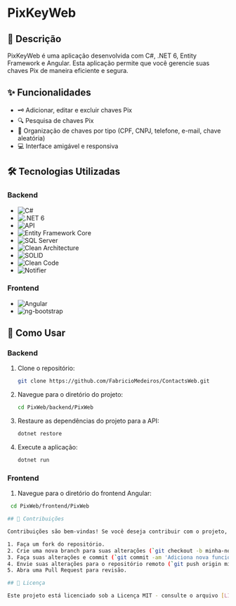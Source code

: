 # PixKeyWeb

## 📜 Descrição

PixKeyWeb é uma aplicação desenvolvida com C#, .NET 6, Entity Framework e Angular. Esta aplicação permite que você gerencie suas chaves Pix de maneira eficiente e segura.

## ✨ Funcionalidades

- 🗝️ Adicionar, editar e excluir chaves Pix
- 🔍 Pesquisa de chaves Pix
- 📁 Organização de chaves por tipo (CPF, CNPJ, telefone, e-mail, chave aleatória)
- 💻 Interface amigável e responsiva

## 🛠 Tecnologias Utilizadas

### Backend
- ![C#](https://img.shields.io/badge/C%23-blue)
- ![.NET 6](https://img.shields.io/badge/.NET%206-blueviolet)
- ![API](https://img.shields.io/badge/API-Pattern-red)
- ![Entity Framework Core](https://img.shields.io/badge/Entity%20Framework%20Core-green)
- ![SQL Server](https://img.shields.io/badge/SQL%20Server-CC2927)
- ![Clean Architecture](https://img.shields.io/badge/Clean%20Architecture-yellow)
- ![SOLID](https://img.shields.io/badge/SOLID-orange)
- ![Clean Code](https://img.shields.io/badge/Clean%20Code-brightgreen)
- ![Notifier](https://img.shields.io/badge/Notifier-lightgrey)

### Frontend
- ![Angular](https://img.shields.io/badge/Angular-DD0031)
- ![ng-bootstrap](https://img.shields.io/badge/ng--bootstrap-7952B3)

## 🚀 Como Usar

### Backend

1. Clone o repositório:
   ```bash
   git clone https://github.com/FabricioMedeiros/ContactsWeb.git

2. Navegue para o diretório do projeto:
   ```bash
   cd PixWeb/backend/PixWeb

3. Restaure as dependências do projeto para a API:
   ```bash
   dotnet restore

4. Execute a aplicação:
   ```bash
   dotnet run

### Frontend

1. Navegue para o diretório do frontend Angular:
  ```bash
   cd PixWeb/frontend/PixWeb

## 🤝 Contribuições

Contribuições são bem-vindas! Se você deseja contribuir com o projeto, siga estas etapas:

1. Faça um fork do repositório.
2. Crie uma nova branch para suas alterações (`git checkout -b minha-nova-funcionalidade`).
3. Faça suas alterações e commit (`git commit -am 'Adiciona nova funcionalidade'`).
4. Envie suas alterações para o repositório remoto (`git push origin minha-nova-funcionalidade`).
5. Abra uma Pull Request para revisão.

## 📜 Licença

Este projeto está licenciado sob a Licença MIT - consulte o arquivo [LICENSE](LICENSE) para obter detalhes.



